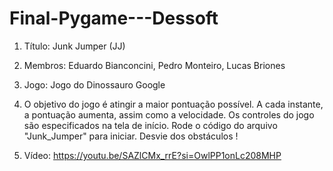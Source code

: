 # Final-Pygame---Dessoft

1. Título: Junk Jumper (JJ)

2. Membros: Eduardo Bianconcini, Pedro Monteiro, Lucas Briones

3. Jogo: Jogo do Dinossauro Google

4. O objetivo do jogo é atingir a maior pontuação possível. A cada instante, a pontuação aumenta, assim como a velocidade. Os controles do jogo são especificados na tela de início. Rode o código do arquivo "Junk_Jumper" para iniciar. Desvie dos obstáculos !

5. Vídeo: https://youtu.be/SAZlCMx_rrE?si=OwlPP1onLc208MHP
